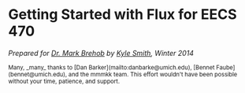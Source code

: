 Getting Started with Flux for EECS 470
======================================

_Prepared for [Dr. Mark Brehob](mailto:brehob@umich.edu) by [Kyle Smith](mailto:kylebs@umich.edu), Winter 2014_


<small>
Many, _many_ thanks to [Dan Barker](mailto:danbarke@umich.edu),
[Bennet Faube](bennet@umich.edu), and the mmmkk team. This effort wouldn't have
been possible without your time, patience, and support.
</small>
